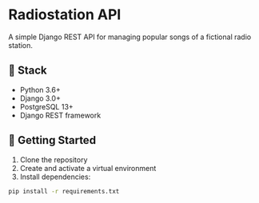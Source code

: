 # Radiostation API

A simple Django REST API for managing popular songs of a fictional radio station.

## 🔧 Stack

- Python 3.6+
- Django 3.0+
- PostgreSQL 13+
- Django REST framework

## 🚀 Getting Started

1. Clone the repository  
2. Create and activate a virtual environment  
3. Install dependencies:

```bash
pip install -r requirements.txt
